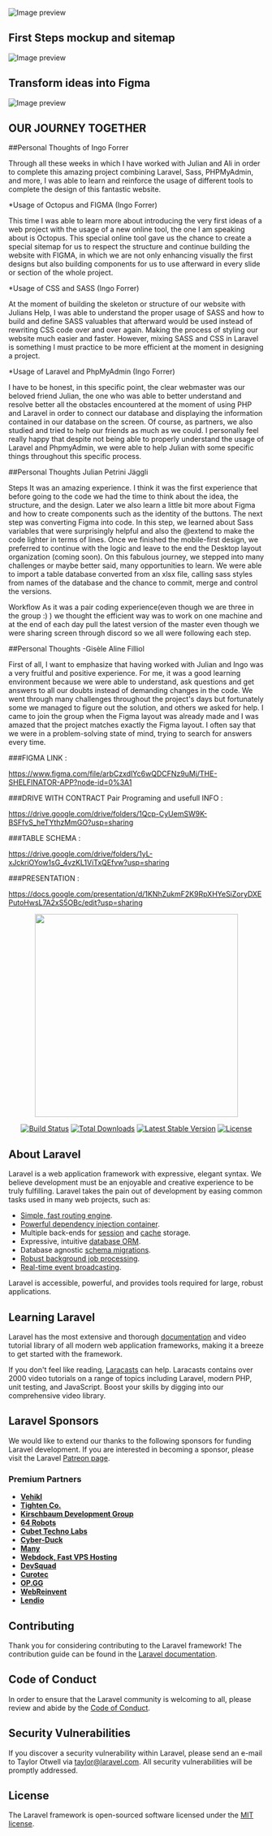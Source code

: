 ![Image preview](https://raw.githubusercontent.com/julianpetrini/the-shelfinator/master/public/img/Github_img/preview.png?token=GHSAT0AAAAAABUFLOHYS2SYAN66YZIMYUOSYVRYAVQ)

## First Steps mockup and sitemap

![Image preview](https://raw.githubusercontent.com/julianpetrini/the-shelfinator/master/public/img/Github_img/Figma_Steps1.png?token=GHSAT0AAAAAABUFLOHZKUE7WOHRAU5TTQL2YVRYBEQ)

## Transform ideas into Figma 

![Image preview](https://raw.githubusercontent.com/julianpetrini/the-shelfinator/master/public/img/Github_img/Figma%20Steps2.png?token=GHSAT0AAAAAABUFLOHY2KWLGWDOQJSWM4IWYVRYB3Q)

## OUR JOURNEY TOGETHER



##Personal Thoughts of Ingo Forrer

Through all these weeks in which I have worked with Julian and Ali in order to complete this amazing project combining Laravel, Sass, PHPMyAdmin, and more, I was able to learn and reinforce the usage of different tools to complete the design of this fantastic website.

*Usage of Octopus and FIGMA (Ingo Forrer)

This time I was able to learn more about introducing the very first ideas of a web project with the usage of a new online tool, the one I am speaking about is Octopus. This special online tool gave us the chance to create a special sitemap for us to respect the structure and continue building the website with FIGMA, in which we are not only enhancing visually the first designs but also building components for us to use afterward in every slide or section of the whole project.

*Usage of CSS and SASS (Ingo Forrer)

At the moment of building the skeleton or structure of our website with Julians Help, I was able to understand the proper usage of SASS and how to build and define SASS valuables that afterward would be used instead of rewriting CSS code over and over again. Making the process of styling our website much easier and faster. However, mixing SASS and CSS in Laravel is something I must practice to be more efficient at the moment in designing a project.

*Usage of Laravel and PhpMyAdmin (Ingo Forrer)

I have to be honest, in this specific point, the clear webmaster was our beloved friend Julian, the one who was able to better understand and resolve better all the obstacles encountered at the moment of using PHP and Laravel in order to connect our database and displaying the information contained in our database on the screen. Of course, as partners, we also studied and tried to help our friends as much as we could. I personally feel really happy that despite not being able to properly understand the usage of Laravel and PhpmyAdmin, we were able to help Julian with some specific things throughout this specific process.

##Personal Thoughts Julian Petrini Jäggli

Steps
It was an amazing experience. I think it was the first experience that before going to the code we had the time to think about the idea, the structure, and the design. Later we also learn a little bit more about Figma and how to create components such as the identity of the buttons. The next step was converting Figma into code. In this step, we learned about Sass variables that were surprisingly helpful and also the @extend to make the code lighter in terms of lines. 
Once we finished the mobile-first design, we preferred to continue with the logic and leave to the end the Desktop layout organization (coming soon).
On this fabulous journey, we stepped into many challenges or maybe better said, many opportunities to learn. We were able to import a table database converted from an xlsx file, calling sass styles from names of the database and the chance to commit, merge and control the versions.

Workflow
As it was a pair coding experience(even though we are three in the group :) ) we thought the efficient way was to work on one machine and at the end of each day pull the latest version of the master even though we were sharing screen through discord so we all were following each step. 

##Personal Thoughts -Gisèle Aline Filliol

First of all, I want to emphasize that having worked with Julian and Ingo was a very fruitful and positive experience. 
For me, it was a good learning environment because we were able to understand, ask questions and get answers to all our doubts instead of demanding changes in the code.
We went through many challenges throughout the project's days but fortunately some we managed to figure out the solution, and others we asked for help.
I came to join the group when the Figma layout was already made and I was amazed that the project matches exactly the Figma layout.
I often say that we were in a problem-solving state of mind, trying to search for answers every time.


###FIGMA LINK : 

https://www.figma.com/file/arbCzxdIYc6wQDCFNz9uMj/THE-SHELFINATOR-APP?node-id=0%3A1

###DRIVE WITH CONTRACT Pair Programing and usefull INFO :

https://drive.google.com/drive/folders/1Qcp-CyUemSW9K-BSFfvS_heTYthzMmGO?usp=sharing

###TABLE SCHEMA : 

https://drive.google.com/drive/folders/1yL-xJckriOYow1sG_4vzKL1ViTxQEfvw?usp=sharing

###PRESENTATION :

https://docs.google.com/presentation/d/1KNhZukmF2K9RpXHYeSiZoryDXEPutoHwsL7A2xS5OBc/edit?usp=sharing






<p align="center"><a href="https://laravel.com" target="_blank"><img src="https://raw.githubusercontent.com/laravel/art/master/logo-lockup/5%20SVG/2%20CMYK/1%20Full%20Color/laravel-logolockup-cmyk-red.svg" width="400"></a></p>

<p align="center">
<a href="https://travis-ci.org/laravel/framework"><img src="https://travis-ci.org/laravel/framework.svg" alt="Build Status"></a>
<a href="https://packagist.org/packages/laravel/framework"><img src="https://img.shields.io/packagist/dt/laravel/framework" alt="Total Downloads"></a>
<a href="https://packagist.org/packages/laravel/framework"><img src="https://img.shields.io/packagist/v/laravel/framework" alt="Latest Stable Version"></a>
<a href="https://packagist.org/packages/laravel/framework"><img src="https://img.shields.io/packagist/l/laravel/framework" alt="License"></a>
</p>

## About Laravel

Laravel is a web application framework with expressive, elegant syntax. We believe development must be an enjoyable and creative experience to be truly fulfilling. Laravel takes the pain out of development by easing common tasks used in many web projects, such as:

- [Simple, fast routing engine](https://laravel.com/docs/routing).
- [Powerful dependency injection container](https://laravel.com/docs/container).
- Multiple back-ends for [session](https://laravel.com/docs/session) and [cache](https://laravel.com/docs/cache) storage.
- Expressive, intuitive [database ORM](https://laravel.com/docs/eloquent).
- Database agnostic [schema migrations](https://laravel.com/docs/migrations).
- [Robust background job processing](https://laravel.com/docs/queues).
- [Real-time event broadcasting](https://laravel.com/docs/broadcasting).

Laravel is accessible, powerful, and provides tools required for large, robust applications.

## Learning Laravel

Laravel has the most extensive and thorough [documentation](https://laravel.com/docs) and video tutorial library of all modern web application frameworks, making it a breeze to get started with the framework.

If you don't feel like reading, [Laracasts](https://laracasts.com) can help. Laracasts contains over 2000 video tutorials on a range of topics including Laravel, modern PHP, unit testing, and JavaScript. Boost your skills by digging into our comprehensive video library.

## Laravel Sponsors

We would like to extend our thanks to the following sponsors for funding Laravel development. If you are interested in becoming a sponsor, please visit the Laravel [Patreon page](https://patreon.com/taylorotwell).

### Premium Partners

- **[Vehikl](https://vehikl.com/)**
- **[Tighten Co.](https://tighten.co)**
- **[Kirschbaum Development Group](https://kirschbaumdevelopment.com)**
- **[64 Robots](https://64robots.com)**
- **[Cubet Techno Labs](https://cubettech.com)**
- **[Cyber-Duck](https://cyber-duck.co.uk)**
- **[Many](https://www.many.co.uk)**
- **[Webdock, Fast VPS Hosting](https://www.webdock.io/en)**
- **[DevSquad](https://devsquad.com)**
- **[Curotec](https://www.curotec.com/services/technologies/laravel/)**
- **[OP.GG](https://op.gg)**
- **[WebReinvent](https://webreinvent.com/?utm_source=laravel&utm_medium=github&utm_campaign=patreon-sponsors)**
- **[Lendio](https://lendio.com)**

## Contributing

Thank you for considering contributing to the Laravel framework! The contribution guide can be found in the [Laravel documentation](https://laravel.com/docs/contributions).

## Code of Conduct

In order to ensure that the Laravel community is welcoming to all, please review and abide by the [Code of Conduct](https://laravel.com/docs/contributions#code-of-conduct).

## Security Vulnerabilities

If you discover a security vulnerability within Laravel, please send an e-mail to Taylor Otwell via [taylor@laravel.com](mailto:taylor@laravel.com). All security vulnerabilities will be promptly addressed.

## License

The Laravel framework is open-sourced software licensed under the [MIT license](https://opensource.org/licenses/MIT).
